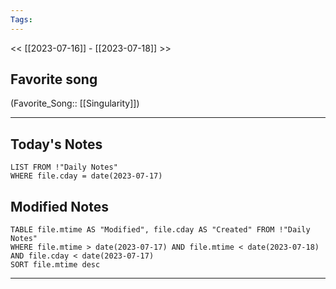 ```yaml
---
Tags:
---
```

<< [[2023-07-16]] - [[2023-07-18]] >>
## Favorite song
(Favorite_Song:: [[Singularity]])

___
## Today's Notes
```dataview
LIST FROM !"Daily Notes"
WHERE file.cday = date(2023-07-17)
```
## Modified Notes
```dataview
TABLE file.mtime AS "Modified", file.cday AS "Created" FROM !"Daily Notes" 
WHERE file.mtime > date(2023-07-17) AND file.mtime < date(2023-07-18) AND file.cday < date(2023-07-17)
SORT file.mtime desc
```
___
